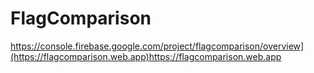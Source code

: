 # FlagComparison
https://console.firebase.google.com/project/flagcomparison/overview](https://flagcomparison.web.app)https://flagcomparison.web.app
